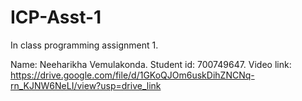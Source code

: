 # ICP-Asst-1
In class programming assignment 1.

Name: Neeharikha Vemulakonda.
Student id: 700749647.
Video link: https://drive.google.com/file/d/1GKoQJOm6uskDihZNCNq-rn_KJNW6NeLI/view?usp=drive_link
